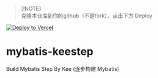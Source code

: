 > [!NOTE]\
> 克隆本仓库到你的github（不是fork），点击下方 Deploy

[![Deploy to Vercel](https://vercel.com/button)](https://vercel.com/import/project?template=https://github.com/keeStep/keeStep.github.io)

# mybatis-keestep
Build Mybatis Step By Kee (逐步构建 Mybatis)